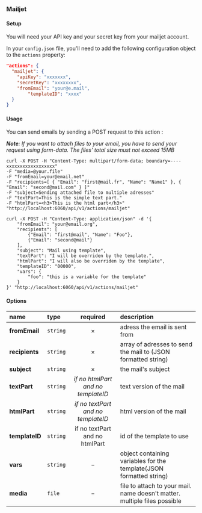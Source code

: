 ### Mailjet

#### Setup

You will need your API key and your secret key from your mailjet account.

In your `config.json` file, you'll need to add the following configuration object to the `actions` property:

```json
"actions": {
  "mailjet": {
    "apiKey": "xxxxxxx",
    "secretKey": "xxxxxxxx",
    "fromEmail": "your@e.mail",
		"templateID": "xxxx"
  }
}
```

#### Usage

You can send emails by sending a POST request to this action :

_**Note**: If you want to attach files to your email, you have to send your request using form-data._
_The files' total size must not exceed 15MB_
```cURL
curl -X POST -H "Content-Type: multipart/form-data; boundary=----xxxxxxxxxxxxxxxxxx"
-F "media=@your.file"
-F "fromEmail=your@email.net"
-F "recipients=[ { "Email": "first@mail.fr", "Name": "Name1" }, { "Email": "second@mail.com" } ]"
-F "subject=Sending attached file to multiple adresses"
-F "textPart=This is the simple text part."
-F "htmlPart=<h3>This is the html part</h3>"
"http://localhost:6060/api/v1/actions/mailjet"
```

```cURL
curl -X POST -H "Content-Type: application/json" -d '{
	"fromEmail": "your@email.org",
	"recipients": [
		{"Email": "first@mail", "Name": "Foo"},
		{"Email": "second@mail"}
	],
	"subject": "Mail using template",
	"textPart": "I will be overriden by the template.",
	"htmlPart": "I will also be overriden by the template",
	"templateID": "00000",
	"vars": {
		"foo": "this is a variable for the template"
	}
}' "http://localhost:6060/api/v1/actions/mailjet"
```

#### Options

|name|type|required|description|
|:---|:---|:---:|:---|
|**fromEmail**|`string`|&times;|adress the email is sent from|
|**recipients**|`string`|&times;|array of adresses to send the mail to (JSON formatted string)|
|**subject**|`string`|&times;|the mail's subject|
|**textPart**|`string`|_if no htmlPart and no templateID_|text version of the mail|
|**htmlPart**|`string`|_if no textPart and no templateID_|html version of the mail|
|**templateID**|`string`|if no textPart and no htmlPart|id of the template to use|
|**vars**|`string`|&minus;|object containing variables for the template(JSON formatted string)|
|**media**|`file`|&minus;|file to attach to your mail. name doesn't matter. multiple files possible|
